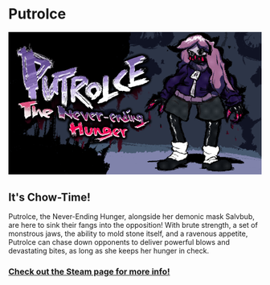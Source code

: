 # Putrolce
![Putrolce Preview Image](https://github.com/Sheargrub/roa-putrolce/blob/main/preview.png?raw=true)

## It's Chow-Time!
Putrolce, the Never-Ending Hunger, alongside her demonic mask Salvbub, are here to sink their fangs into the opposition! With brute strength, a set of monstrous jaws, the ability to mold stone itself, and a ravenous appetite, Putrolce can chase down opponents to deliver powerful blows and devastating bites, as long as she keeps her hunger in check.

### [Check out the Steam page for more info!](https://steamcommunity.com/sharedfiles/filedetails/?id=3309240911)
